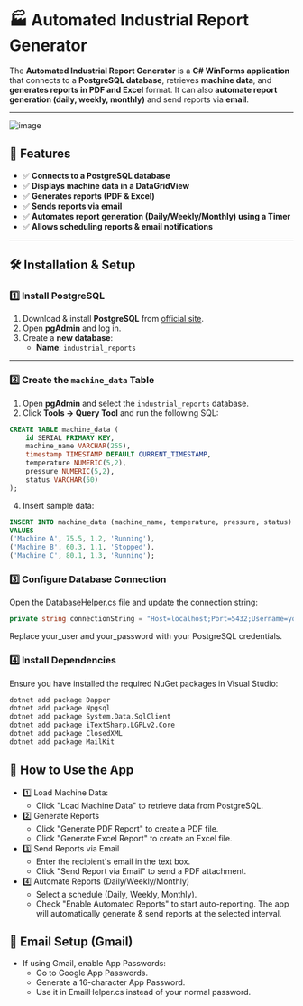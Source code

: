 # 🏭 Automated Industrial Report Generator

The **Automated Industrial Report Generator** is a **C# WinForms application** that connects to a **PostgreSQL database**, retrieves **machine data**, and **generates reports in PDF and Excel** format. It can also **automate report generation (daily, weekly, monthly)** and send reports via **email**.

---

![image](https://github.com/user-attachments/assets/546de0ca-a333-43a2-babd-0d6814204ef4)

## 🚀 Features
- ✅ **Connects to a PostgreSQL database**  
- ✅ **Displays machine data in a DataGridView**  
- ✅ **Generates reports (PDF & Excel)**  
- ✅ **Sends reports via email**  
- ✅ **Automates report generation (Daily/Weekly/Monthly) using a Timer**  
- ✅ **Allows scheduling reports & email notifications**

---

## 🛠 Installation & Setup

### **1️⃣ Install PostgreSQL**
1. Download & install **PostgreSQL** from [official site](https://www.postgresql.org/download/).
2. Open **pgAdmin** and log in.
3. Create a **new database**:  
   - **Name**: `industrial_reports`

---

### **2️⃣ Create the `machine_data` Table**
1. Open **pgAdmin** and select the `industrial_reports` database.
2. Click **Tools → Query Tool** and run the following SQL:
```sql
CREATE TABLE machine_data (
    id SERIAL PRIMARY KEY,
    machine_name VARCHAR(255),
    timestamp TIMESTAMP DEFAULT CURRENT_TIMESTAMP,
    temperature NUMERIC(5,2),
    pressure NUMERIC(5,2),
    status VARCHAR(50)
);
```
4. Insert sample data:
```sql
INSERT INTO machine_data (machine_name, temperature, pressure, status) 
VALUES 
('Machine A', 75.5, 1.2, 'Running'),
('Machine B', 60.3, 1.1, 'Stopped'),
('Machine C', 80.1, 1.3, 'Running');
```
### **3️⃣ Configure Database Connection**
Open the DatabaseHelper.cs file and update the connection string:
```csharp
private string connectionString = "Host=localhost;Port=5432;Username=your_user;Password=your_password;Database=industrial_reports";
```
Replace your_user and your_password with your PostgreSQL credentials.
### **4️⃣ Install Dependencies** 
Ensure you have installed the required NuGet packages in Visual Studio:
```sh
dotnet add package Dapper
dotnet add package Npgsql
dotnet add package System.Data.SqlClient
dotnet add package iTextSharp.LGPLv2.Core
dotnet add package ClosedXML
dotnet add package MailKit
```

## 📌 How to Use the App
- 1️⃣ Load Machine Data:
   - Click "Load Machine Data" to retrieve data from PostgreSQL.
- 2️⃣ Generate Reports
   - Click "Generate PDF Report" to create a PDF file.
   - Click "Generate Excel Report" to create an Excel file.
- 3️⃣ Send Reports via Email
   - Enter the recipient's email in the text box.
   - Click "Send Report via Email" to send a PDF attachment.
- 4️⃣ Automate Reports (Daily/Weekly/Monthly)
   - Select a schedule (Daily, Weekly, Monthly).
   - Check "Enable Automated Reports" to start auto-reporting.
The app will automatically generate & send reports at the selected interval.

## 📧 Email Setup (Gmail)
- If using Gmail, enable App Passwords:
  - Go to Google App Passwords.
  - Generate a 16-character App Password.
  - Use it in EmailHelper.cs instead of your normal password.
